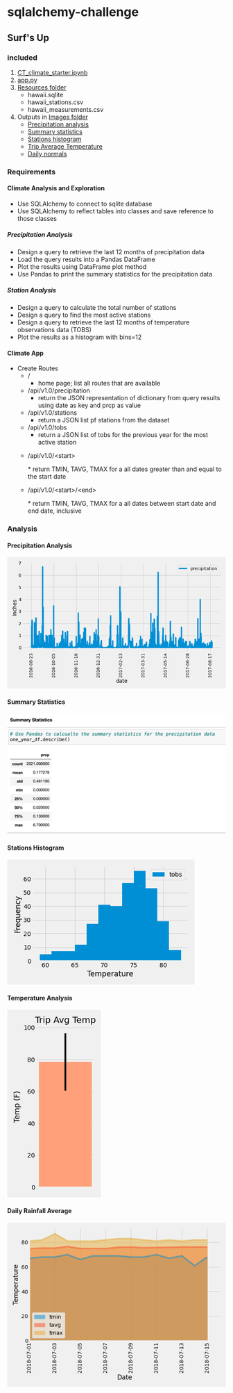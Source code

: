 # sqlalchemy-challenge
 
## Surf's Up

### included
1. [CT_climate_starter.ipynb](https://github.com/tratnikc/sqlalchemy-challenge/blob/main/CT_climate_starter.ipynb)
2. [app.py](https://github.com/tratnikc/sqlalchemy-challenge/blob/main/app.py)
3. [Resources folder](https://github.com/tratnikc/sqlalchemy-challenge/tree/main/Resources)
   * hawaii.sqlite
   * hawaii_stations.csv
   * hawaii_measurements.csv
4. Outputs in [Images folder](https://github.com/tratnikc/sqlalchemy-challenge/tree/main/Images)
   * [Precipitation analysis](https://github.com/tratnikc/sqlalchemy-challenge/blob/main/Images/precipitation.png)
   * [Summary statistics](https://github.com/tratnikc/sqlalchemy-challenge/blob/main/Images/summary_statistics.png)
   * [Stations histogram](https://github.com/tratnikc/sqlalchemy-challenge/blob/main/Images/histogram.png)
   * [Trip Average Temperature](https://github.com/tratnikc/sqlalchemy-challenge/blob/main/Images/trip_avg_temp.png)
   * [Daily normals](https://github.com/tratnikc/sqlalchemy-challenge/blob/main/Images/daily_normals.png)

### Requirements
#### Climate Analysis and Exploration
* Use SQLAlchemy to connect to sqlite database
* Use SQLAlchemy to reflect tables into classes and save reference to those classes

##### Precipitation Analysis
* Design a query to retrieve the last 12 months of precipitation data
* Load the query results into a Pandas DataFrame
* Plot the results using DataFrame plot method
* Use Pandas to print the summary statistics for the precipitation data

##### Station Analysis
* Design a query to calculate the total number of stations
* Design a query to find the most active stations
* Design a query to retrieve the last 12 months of temperature observations data (TOBS)
* Plot the results as a histogram with bins=12

#### Climate App
* Create Routes
   * /  
        * home page; list all routes that are available
   * /api/v1.0/precipitation  
        * return the JSON representation of dictionary from query results using date as key and prcp as value
   * /api/v1.0/stations
        * return a JSON list pf stations from the dataset
   * /api/v1.0/tobs
        * return a JSON list of tobs for the previous year for the most active station
   * <p>/api/v1.0/&lt;start&gt;</p>
        * return TMIN, TAVG, TMAX for a all dates greater than and equal to the start date
   * <p>/api/v1.0/&lt;start&gt;/&lt;end&gt;</p>
        * return TMIN, TAVG, TMAX for a all dates between start date and end date, inclusive

### Analysis
#### Precipitation Analysis  
![Precipitation Analysis](https://github.com/tratnikc/sqlalchemy-challenge/blob/main/Images/precipitation.png)
#### Summary Statistics  
![Summary Statistics](https://github.com/tratnikc/sqlalchemy-challenge/blob/main/Images/summary_statistics.png)
#### Stations Histogram  
![stations historgram](https://github.com/tratnikc/sqlalchemy-challenge/blob/main/Images/histogram.png)
#### Temperature Analysis
![temperature analysis](https://github.com/tratnikc/sqlalchemy-challenge/blob/main/Images/trip_avg_temp.png)
#### Daily Rainfall Average
![daily rainfall average](https://github.com/tratnikc/sqlalchemy-challenge/blob/main/Images/daily_normals.png)


